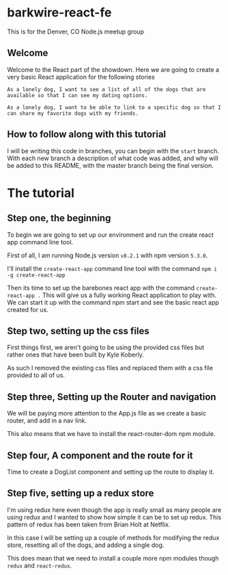 # barkwire-react-fe
This is for the Denver, CO Node.js meetup group

## Welcome

Welcome to the React part of the showdown. Here we are going to create a very basic React application for the following stories

`As a lonely dog, I want to see a list of all of the dogs that are available so that I can see my dating options.`

`As a lonely dog, I want to be able to link to a specific dog so that I can share my favorite dogs with my friends.`

## How to follow along with this tutorial

I will be writing this code in branches, you can begin with the `start` branch. With each new branch a description of what code was added, and why will be added to this README, with the master branch being the final version.

# The tutorial

## Step one, the beginning

To begin we are going to set up our environment and run the create react app command line tool.

First of all, I am running Node.js version `v8.2.1` with npm version `5.3.0`.

I'll install the `create-react-app` command line tool with the command `npm i -g create-react-app`

Then its time to set up the barebones react app with the command `create-react-app .` This will give us a fully working React application to play with. We can start it up with the command npm start and see the basic react app created for us.

## Step two, setting up the css files

First things first, we aren't going to be using the provided css files but rather ones that have been built by Kyle Koberly.

As such I removed the existing css files and replaced them with a css file provided to all of us.

## Step three, Setting up the Router and navigation

We will be paying more attention to the App.js file as we create a basic router, and add in a nav link.

This also means that we have to install the react-router-dom npm module.

## Step four, A component and the route for it

Time to create a DogList component and setting up the route to display it.

## Step five, setting up a redux store

I'm using redux here even though the app is really small as many people are using redux and I wanted to show how simple it can be to set up redux. This pattern of redux has been taken from Brian Holt at Netflix.

In this case I will be setting up a couple of methods for modifying the redux store, resetting all of the dogs, and adding a single dog.

This does mean that we need to install a couple more npm modules though `redux` and `react-redux`.
